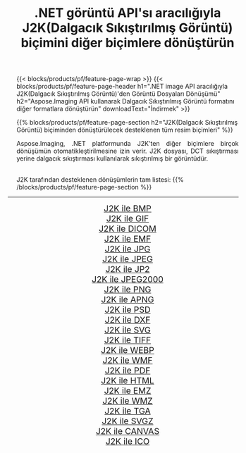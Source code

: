 ﻿---
title: .NET görüntü API'sı aracılığıyla J2K(Dalgacık Sıkıştırılmış Görüntü) biçimini diğer biçimlere dönüştürün 
weight: 3920
url: /tr/net/conversion/from/j2k/ 
lang: tr
langdirlevel: 2
locales: zh-hans,ja,it,ru,de,es,fr,nl,id,lt,pl,pt,vi,tr,ko,zh-hant,ar,hi,th,sv,cs,uk,he
description: Aspose.Imaging'i kullanarak J2K(Dalgacık Sıkıştırılmış Görüntü) biçimini kolayca başka biçimlere dönüştürebilirsiniz
---

{{< blocks/products/pf/feature-page-wrap >}}
{{< blocks/products/pf/feature-page-header h1=".NET image API aracılığıyla J2K(Dalgacık Sıkıştırılmış Görüntü)'den Görüntü Dosyaları Dönüşümü" h2="Aspose.Imaging API kullanarak Dalgacık Sıkıştırılmış Görüntü formatını diğer formatlara dönüştürün" downloadText="İndirmek" >}}


{{% blocks/products/pf/feature-page-section  h2="J2K(Dalgacık Sıkıştırılmış Görüntü) biçiminden dönüştürülecek desteklenen tüm resim biçimleri" %}}
<p align=justify>Aspose.Imaging, .NET platformunda J2K'ten diğer biçimlere birçok dönüşümün otomatikleştirilmesine izin verir. J2K dosyası, DCT sıkıştırması yerine dalgacık sıkıştırması kullanılarak sıkıştırılmış bir görüntüdür.</p>
<br/>
J2K tarafından desteklenen dönüşümlerin tam listesi:
{{% /blocks/products/pf/feature-page-section %}}
<div class="container-fluid productfamilypage bg-gray">
    <div class="convertypes bg-gray agp-content section">
        <div class="container">
		<hr style="margin-left:-20px;"/>
		<div class="row other-converters" style="gap: 10px;font-size: 19px;text-align:center;">
		    <div class='col-md-2 other-converter remove-lp remove-rp'><a href="/imaging/tr/net/conversion/j2k-to-bmp/" style="padding:15px;">J2K ile BMP</a></div><div class='col-md-2 other-converter remove-lp remove-rp'><a href="/imaging/tr/net/conversion/j2k-to-gif/" style="padding:15px;">J2K ile GIF</a></div><div class='col-md-2 other-converter remove-lp remove-rp'><a href="/imaging/tr/net/conversion/j2k-to-dicom/" style="padding:15px;">J2K ile DICOM</a></div><div class='col-md-2 other-converter remove-lp remove-rp'><a href="/imaging/tr/net/conversion/j2k-to-emf/" style="padding:15px;">J2K ile EMF</a></div><div class='col-md-2 other-converter remove-lp remove-rp'><a href="/imaging/tr/net/conversion/j2k-to-jpg/" style="padding:15px;">J2K ile JPG</a></div><div class='col-md-2 other-converter remove-lp remove-rp'><a href="/imaging/tr/net/conversion/j2k-to-jpeg/" style="padding:15px;">J2K ile JPEG</a></div><div class='col-md-2 other-converter remove-lp remove-rp'><a href="/imaging/tr/net/conversion/j2k-to-jp2/" style="padding:15px;">J2K ile JP2</a></div><div class='col-md-2 other-converter remove-lp remove-rp'><a href="/imaging/tr/net/conversion/j2k-to-jpeg2000/" style="padding:15px;">J2K ile JPEG2000</a></div><div class='col-md-2 other-converter remove-lp remove-rp'><a href="/imaging/tr/net/conversion/j2k-to-png/" style="padding:15px;">J2K ile PNG</a></div><div class='col-md-2 other-converter remove-lp remove-rp'><a href="/imaging/tr/net/conversion/j2k-to-apng/" style="padding:15px;">J2K ile APNG</a></div><div class='col-md-2 other-converter remove-lp remove-rp'><a href="/imaging/tr/net/conversion/j2k-to-psd/" style="padding:15px;">J2K ile PSD</a></div><div class='col-md-2 other-converter remove-lp remove-rp'><a href="/imaging/tr/net/conversion/j2k-to-dxf/" style="padding:15px;">J2K ile DXF</a></div><div class='col-md-2 other-converter remove-lp remove-rp'><a href="/imaging/tr/net/conversion/j2k-to-svg/" style="padding:15px;">J2K ile SVG</a></div><div class='col-md-2 other-converter remove-lp remove-rp'><a href="/imaging/tr/net/conversion/j2k-to-tiff/" style="padding:15px;">J2K ile TIFF</a></div><div class='col-md-2 other-converter remove-lp remove-rp'><a href="/imaging/tr/net/conversion/j2k-to-webp/" style="padding:15px;">J2K ile WEBP</a></div><div class='col-md-2 other-converter remove-lp remove-rp'><a href="/imaging/tr/net/conversion/j2k-to-wmf/" style="padding:15px;">J2K ile WMF</a></div><div class='col-md-2 other-converter remove-lp remove-rp'><a href="/imaging/tr/net/conversion/j2k-to-pdf/" style="padding:15px;">J2K ile PDF</a></div><div class='col-md-2 other-converter remove-lp remove-rp'><a href="/imaging/tr/net/conversion/j2k-to-html/" style="padding:15px;">J2K ile HTML</a></div><div class='col-md-2 other-converter remove-lp remove-rp'><a href="/imaging/tr/net/conversion/j2k-to-emz/" style="padding:15px;">J2K ile EMZ</a></div><div class='col-md-2 other-converter remove-lp remove-rp'><a href="/imaging/tr/net/conversion/j2k-to-wmz/" style="padding:15px;">J2K ile WMZ</a></div><div class='col-md-2 other-converter remove-lp remove-rp'><a href="/imaging/tr/net/conversion/j2k-to-tga/" style="padding:15px;">J2K ile TGA</a></div><div class='col-md-2 other-converter remove-lp remove-rp'><a href="/imaging/tr/net/conversion/j2k-to-svgz/" style="padding:15px;">J2K ile SVGZ</a></div><div class='col-md-2 other-converter remove-lp remove-rp'><a href="/imaging/tr/net/conversion/j2k-to-canvas/" style="padding:15px;">J2K ile CANVAS</a></div><div class='col-md-2 other-converter remove-lp remove-rp'><a href="/imaging/tr/net/conversion/j2k-to-ico/" style="padding:15px;">J2K ile ICO</a></div>
                </div>
        </div>
    </div>
</div>
<br/>

